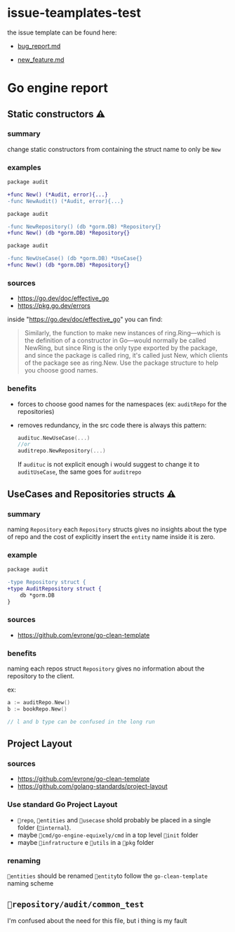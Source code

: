 # issue-teamplates-test

the issue template can be found here:

- [bug_report.md](/.github/ISSUE_TEMPLATE/bug_report.md)

- [new_feature.md](/.github/ISSUE_TEMPLATE/new_feature.md)

# Go engine report

## Static constructors ⚠️

### summary

change static constructors from containing the struct name to only be `New`

### examples
```diff
package audit

+func New() (*Audit, error){...}
-func NewAudit() (*Audit, error){...}
```

```diff
package audit

-func NewRepository() (db *gorm.DB) *Repository{}
+func New() (db *gorm.DB) *Repository{}
```

```diff
package audit

-func NewUseCase() (db *gorm.DB) *UseCase{}
+func New() (db *gorm.DB) *Repository{}
```

### sources
- https://go.dev/doc/effective_go
- https://pkg.go.dev/errors

inside "https://go.dev/doc/effective_go" you can find:

>  Similarly, the function to make new instances of ring.Ring—which is the definition of a constructor in Go—would normally be called NewRing, but since Ring is the only type exported by the package, and since the package is called ring, it's called just New, which clients of the package see as ring.New. Use the package structure to help you choose good names.

### benefits

- forces to choose good names for the namespaces (ex: `auditRepo` for the repositories)

- removes redundancy, in the src code there is always this pattern:

    ```go
    audituc.NewUseCase(...)
    //or
    auditrepo.NewRepository(...)
    ```

    If `audituc` is not explicit enough i would suggest to change it to `auditUseCase`, the same goes for `auditrepo`

## UseCases and Repositories structs ⚠️

### summary

naming `Repository` each  `Repository` structs gives no insights about the type of repo and the cost of explicitly insert the `entity` name inside it is zero.

### example

```diff
package audit

-type Repository struct {
+type AuditRepository struct {
	db *gorm.DB
}

```

### sources
- https://github.com/evrone/go-clean-template

### benefits

naming each repos struct `Repository` gives no information about the repository to the client.

ex:

```go
a := auditRepo.New()
b := bookRepo.New()

// l and b type can be confused in the long run
```
## Project Layout

### sources
- https://github.com/evrone/go-clean-template
- https://github.com/golang-standards/project-layout


### Use standard Go Project Layout

- `📁repo`, `📁entities` and  `📁usecase` shold probably be placed in a single folder (`📁internal`).
- maybe `📁cmd/go-engine-equixely/cmd` in a top level `📁init` folder
- maybe `📁infratructure` e `📁utils` in a `📁pkg` folder 

### renaming

`📁entities` should be renamed `📁entity`to follow the `go-clean-template` naming scheme

## `📃repository/audit/common_test`

I'm confused about the need for this file, but i thing is my fault
